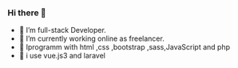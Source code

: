 ### Hi there 👋



- 🔭 I’m full-stack Developer.
- 🌱 I’m currently working online as freelancer.
- 👯 Iprogramm with html ,css ,bootstrap ,sass,JavaScript and  php 
- 🤔 i use vue.js3 and laravel

